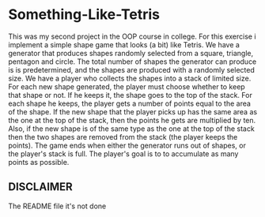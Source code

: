 # Something-Like-Tetris

This was my second project in the OOP course in college. For this exercise i implement a simple shape game that looks (a bit) like Tetris. We have a generator that produces shapes randomly selected from a square, triangle, pentagon and circle. The total number of shapes the generator can produce is is predetermined, and the shapes are produced with a randomly selected size. We have a player who collects the shapes into a stack of limited size. For each new shape generated, the player must choose whether to keep that shape or not. If he keeps it, the shape goes to the top of the stack. For each shape he keeps, the player gets a number of points equal to the area of the shape. If the new shape that the player picks up has the same area as the one at the top of the stack, then the points he gets are multiplied by ten. Also, if the new shape is of the same type as the one at the top of the stack then the two shapes are removed from the stack (the player keeps the points). The game ends when either the generator runs out of shapes, or the player's stack is full. The player's goal is to to accumulate as many points as possible.

## DISCLAIMER
The README file it's not done
